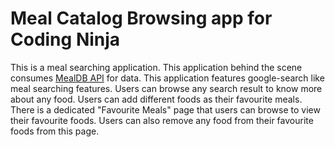 # Meal Catalog Browsing app for Coding Ninja

This is a meal searching application. This application behind the scene consumes
[MealDB API](https://www.themealdb.com/api.php) for data. This application features
google-search like meal searching features. Users can browse any search result to know
more about any food. Users can add different foods as their favourite meals. There is a
dedicated "Favourite Meals" page that users can browse to view their favourite foods. Users
can also remove any food from their favourite foods from this page. 